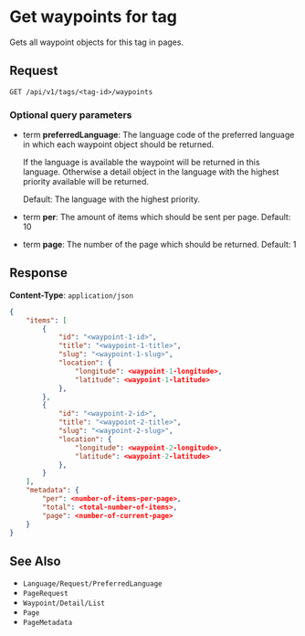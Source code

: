 # Get waypoints for tag

Gets all waypoint objects for this tag in pages.

## Request

    GET /api/v1/tags/<tag-id>/waypoints

### Optional query parameters

- term **preferredLanguage**: The language code of the preferred language in which each waypoint object should be returned.

    If the language is available the waypoint will be returned in this language. Otherwise a detail object in the language with the highest priority available will be returned. 
    
    Default: The language with the highest priority.
- term **per**: The amount of items which should be sent per page. Default: 10
- term **page**: The number of the page which should be returned. Default: 1

## Response

**Content-Type**: `application/json`

```json
{
    "items": [
        {
            "id": "<waypoint-1-id>",
            "title": "<waypoint-1-title>",
            "slug": "<waypoint-1-slug>",
            "location": {
                "longitude": <waypoint-1-longitude>,
                "latitude": <waypoint-1-latitude>
            },
        },
        {
            "id": "<waypoint-2-id>",
            "title": "<waypoint-2-title>",
            "slug": "<waypoint-2-slug>",
            "location": {
                "longitude": <waypoint-2-longitude>,
                "latitude": <waypoint-2-latitude>
            },
        }
    ],
    "metadata": {
        "per": <number-of-items-per-page>,
        "total": <total-number-of-items>,
        "page": <number-of-current-page>
    }
}
```

## See Also

* ``Language/Request/PreferredLanguage``
* ``PageRequest``
* ``Waypoint/Detail/List``
* ``Page``
* ``PageMetadata``
